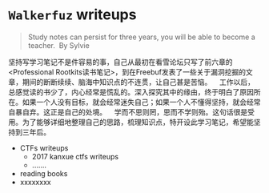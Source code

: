# `Walkerfuz` writeups

> Study notes can persist for three years, you will be able to become a teacher. 
> By Sylvie 

坚持写学习笔记不是件容易的事，自己从最初在看雪论坛只写了前六章的<Professional Rootkits读书笔记>，到在Freebuf发表了一些关于漏洞挖掘的文章，期间的断断续续、脑海中知识点的不连贯，让自己甚是苦恼。 
 
工作以后，总感觉读的书少了，内心经常是慌乱的。深入探究其中的缘由，终于明白了原因所在。如果一个人没有目标，就会经常迷失自己；如果一个人不懂得坚持，就会经常自暴自弃。这正是自己的处境。 
 
学而不思则罔，思而不学则殆。这句话很是受用。为了能够详细地整理自己的思路，梳理知识点，特开设此学习笔记，希望能坚持到三年后。 


* CTFs writeups
  * 2017 kanxue ctfs writeups
  * .......
* reading books
* xxxxxxxx
